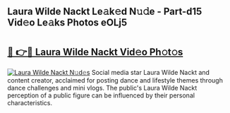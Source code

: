 ## Laura Wilde Nackt Le𝚊k𝚎d N𝚞𝚍e - Part-d15 Vid𝚎o Le𝚊ks Photos eOLj5

# <h2><a href="http://fb80o3.evod.top/?m=Laura+Wilde+Nackt">🔗 👉🔴 Laura Wilde Nackt Vid𝚎o Ph𝚘t𝚘s</a></h2>

[![Laura Wilde Nackt N𝚞d𝚎s](https://i.imgur.com/8V9OHl7.gif)](http://fb80o3.evod.top/?m=Laura+Wilde+Nackt)
Social media star Laura Wilde Nackt and content creator, acclaimed for posting dance and lifestyle themes through dance challenges and mini vlogs. The public's Laura Wilde Nackt perception of a public figure can be influenced by their personal characteristics. 
